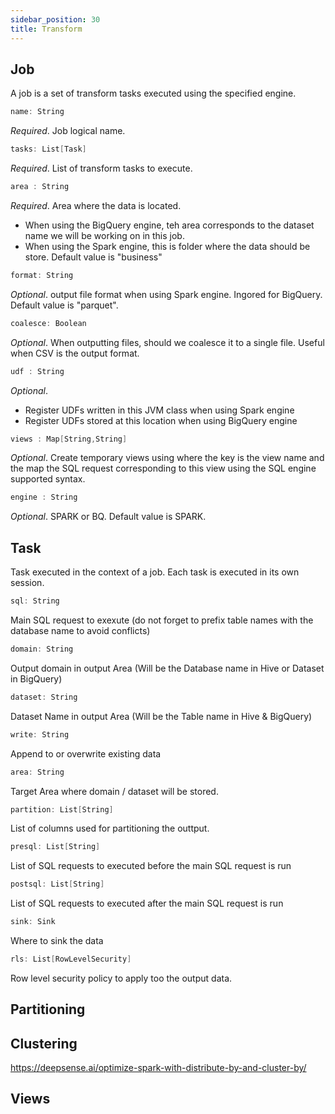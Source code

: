 ```yaml
---
sidebar_position: 30
title: Transform
---
```


## Job

A job is a set of transform tasks executed using the specified engine.
````scala
name: String
````

*Required*. Job logical name.

````scala
tasks: List[Task]
````


*Required*. List of transform tasks to execute.

````scala
area : String
````
*Required*. Area where the data is located.

- When using the BigQuery engine, teh area corresponds to the dataset name we will be working on in this job.
- When using the Spark engine, this is folder where the data should be store. Default value is "business"

````scala
format: String
````

*Optional*. output file format when using Spark engine. Ingored for BigQuery. Default value is "parquet".

````scala
coalesce: Boolean
````
*Optional*. When outputting files, should we coalesce it to a single file. Useful when CSV is the output format.

````scala
udf : String
````
*Optional*.

- Register UDFs written in this JVM class when using Spark engine
- Register UDFs stored at this location when using BigQuery engine

````scala
views : Map[String,String]
````
*Optional*. Create temporary views using where the key is the view name and the map the SQL request corresponding to this view using the SQL engine supported syntax.

````scala
engine : String
````
*Optional*. SPARK or BQ. Default value is SPARK.


## Task
Task executed in the context of a job. Each task is executed in its own session.

````scala
sql: String
````
Main SQL request to exexute (do not forget to prefix table names with the database name to avoid conflicts)

````scala
domain: String
````
Output domain in output Area (Will be the Database name in Hive or Dataset in BigQuery)

````scala
dataset: String
````
Dataset Name in output Area (Will be the Table name in Hive & BigQuery)

````scala
write: String
````
Append to or overwrite existing data

````scala
area: String
````
Target Area where domain / dataset will be stored.

````scala
partition: List[String]
````
List of columns used for partitioning the outtput.

````scala
presql: List[String]
````
List of SQL requests to executed before the main SQL request is run

````scala
postsql: List[String]
````
List of SQL requests to executed after the main SQL request is run

````scala
sink: Sink
````
Where to sink the data

````scala
rls: List[RowLevelSecurity]
````
Row level security policy to apply too the output data.

## Partitioning

## Clustering


https://deepsense.ai/optimize-spark-with-distribute-by-and-cluster-by/

## Views

